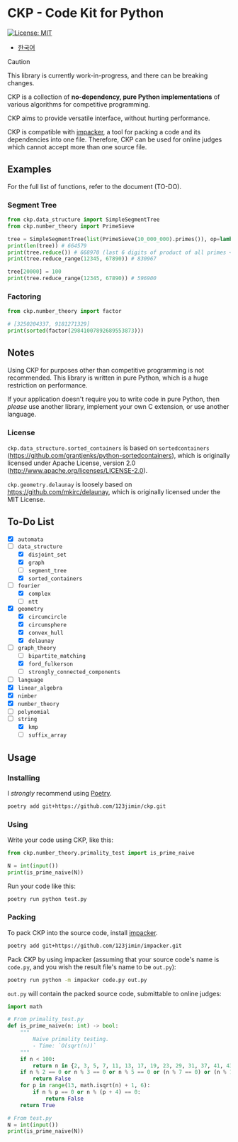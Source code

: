 # CKP - Code Kit for Python

[![License: MIT](https://img.shields.io/badge/License-MIT-yellow.svg)](https://opensource.org/licenses/MIT)

- [한국어](README.ko-KR.md)

> [!CAUTION]
> This library is currently work-in-progress, and there can be breaking changes.

CKP is a collection of **no-dependency, pure Python implementations** of various algorithms for competitive programming.

CKP aims to provide versatile interface, without hurting performance.

CKP is compatible with [impacker](https://github.com/123jimin/impacker), a tool for packing a code and its dependencies into one file. Therefore, CKP can be used for online judges which cannot accept more than one source file.

## Examples

For the full list of functions, refer to the document (TO-DO).

### Segment Tree

```py
from ckp.data_structure import SimpleSegmentTree
from ckp.number_theory import PrimeSieve

tree = SimpleSegmentTree(list(PrimeSieve(10_000_000).primes()), op=lambda x,y: (x*y)%1_000_000, e=1)
print(len(tree)) # 664579
print(tree.reduce()) # 668970 (last 6 digits of product of all primes <= 10_000_000)
print(tree.reduce_range(12345, 67890)) # 830967

tree[20000] = 100
print(tree.reduce_range(12345, 67890)) # 596900
```

### Factoring

```py
from ckp.number_theory import factor

# [3250204337, 9181271329]
print(sorted(factor(29841007892689553873)))
```

## Notes

Using CKP for purposes other than competitive programming is not recommended. This library is written in pure Python, which is a huge restriction on performance.

If your application doesn't require you to write code in pure Python, then *please* use another library, implement your own C extension, or use another language.

### License

`ckp.data_structure.sorted_containers` is based on `sortedcontainers` (<https://github.com/grantjenks/python-sortedcontainers>), which is originally licensed under Apache License, version 2.0 (<http://www.apache.org/licenses/LICENSE-2.0>).

`ckp.geometry.delaunay` is loosely based on <https://github.com/mkirc/delaunay>, which is originally licensed under the MIT License.

## To-Do List

- [x] `automata`
- [ ] `data_structure`
  - [x] `disjoint_set`
  - [x] `graph`
  - [ ] `segment_tree`
  - [x] `sorted_containers`
- [ ] `fourier`
  - [x] `complex`
  - [ ] `ntt`
- [x] `geometry`
  - [x] `circumcircle`
  - [x] `circumsphere`
  - [x] `convex_hull`
  - [x] `delaunay`
- [ ] `graph_theory`
  - [ ] `bipartite_matching`
  - [x] `ford_fulkerson`
  - [ ] `strongly_connected_components`
- [ ] `language`
- [x] `linear_algebra`
- [x] `nimber`
- [x] `number_theory`
- [ ] `polynomial`
- [ ] `string`
  - [x] `kmp`
  - [ ] `suffix_array`

## Usage

### Installing

I *strongly* recommend using [Poetry](https://python-poetry.org/).

```sh
poetry add git+https://github.com/123jimin/ckp.git
```

### Using

Write your code using CKP, like this:

```py
from ckp.number_theory.primality_test import is_prime_naive

N = int(input())
print(is_prime_naive(N))
```

Run your code like this:

```sh
poetry run python test.py
```

### Packing

To pack CKP into the source code, install [impacker](https://github.com/123jimin/impacker).

```sh
poetry add git+https://github.com/123jimin/impacker.git
```

Pack CKP by using impacker (assuming that your source code's name is `code.py`, and you wish the result file's name to be `out.py`):

```sh
poetry run python -m impacker code.py out.py
```

`out.py` will contain the packed source code, submittable to online judges:

```py
import math

# From primality_test.py
def is_prime_naive(n: int) -> bool:
    """
        Naive primality testing.
        - Time: `O(sqrt(n))`
    """
    if n < 100:
        return n in {2, 3, 5, 7, 11, 13, 17, 19, 23, 29, 31, 37, 41, 43, 47, 53, 59, 61, 67, 71, 73, 79, 83, 89, 97}
    if n % 2 == 0 or n % 3 == 0 or n % 5 == 0 or (n % 7 == 0) or (n % 11 == 0):
        return False
    for p in range(13, math.isqrt(n) + 1, 6):
        if n % p == 0 or n % (p + 4) == 0:
            return False
    return True

# From test.py
N = int(input())
print(is_prime_naive(N))
```
